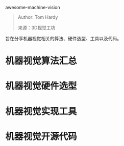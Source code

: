 awesome-machine-vision

> Author: Tom Hardy
>
> 来源：3D视觉工坊



旨在分享机器视觉相关的算法、硬件选型、工具以及代码。



# 机器视觉算法汇总





# 机器视觉硬件选型





# 机器视觉实现工具





# 机器视觉开源代码
